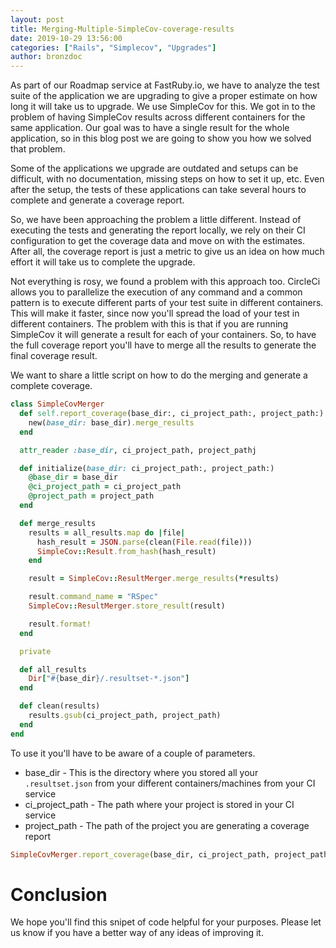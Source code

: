```yaml
---
layout: post
title: Merging-Multiple-SimpleCov-coverage-results
date: 2019-10-29 13:56:00
categories: ["Rails", "Simplecov", "Upgrades"]
author: bronzdoc
---
```


As part of our Roadmap service at FastRuby.io, we have to analyze the test suite of the application we are upgrading to give a proper estimate on how long it will take us to upgrade. We use SimpleCov for this.
We got in to the problem of having SimpleCov results across different containers for the same application. Our goal was to have a single result for the whole application, so in this blog post we are going to show you how we solved that problem.

<!--more-->

Some of the applications we upgrade are outdated and setups can be difficult, with no documentation, missing steps on how to set it up, etc. Even after the setup, the tests of these applications can take several hours to complete and generate a coverage report.

So, we have been approaching the problem a little different. Instead of executing the tests and generating the report locally, we rely on their CI configuration to get the coverage data and move on with the estimates. After all, the coverage report is just a metric to give us an idea on how much effort it will take us to complete the upgrade.

Not everything is rosy, we found a problem with this approach too. CircleCi allows you to parallelize the execution of any command and a common pattern is to execute different parts of your test suite in different containers. This will make it faster, since now you'll spread the load of your test in different containers. The problem with this is that if you are running SimpleCov it will generate a result for each of your containers. So, to have the full coverage report you'll have to merge all the results to generate the final coverage result.

We want to share a little script on how to do the merging and generate a complete coverage.

```ruby
class SimpleCovMerger
  def self.report_coverage(base_dir:, ci_project_path:, project_path:)
    new(base_dir: base_dir).merge_results
  end

  attr_reader :base_dir, ci_project_path, project_pathj

  def initialize(base_dir: ci_project_path:, project_path:)
    @base_dir = base_dir
    @ci_project_path = ci_project_path
    @project_path = project_path
  end

  def merge_results
    results = all_results.map do |file|
      hash_result = JSON.parse(clean(File.read(file)))
      SimpleCov::Result.from_hash(hash_result)
    end

    result = SimpleCov::ResultMerger.merge_results(*results)

    result.command_name = "RSpec"
    SimpleCov::ResultMerger.store_result(result)

    result.format!
  end

  private

  def all_results
    Dir["#{base_dir}/.resultset-*.json"]
  end

  def clean(results)
    results.gsub(ci_project_path, project_path)
  end
end
```

To use it you'll have to be aware of a couple of parameters.

* base_dir         - This is the directory where you stored all your `.resultset.json` from your different containers/machines from your CI service
* ci_project_path  - The path where your project is stored in your CI service
* project_path     - The path of the project you are generating a coverage report

```ruby
SimpleCovMerger.report_coverage(base_dir, ci_project_path, project_path)
```

# Conclusion
We hope you'll find this snipet of code helpful for your purposes. Please let us know if you have a better way of any ideas of improving it.
